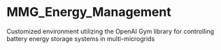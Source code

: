 # MMG_Energy_Management
Customized environment utilizing the OpenAI Gym library for controlling battery energy storage systems in multi-microgrids
